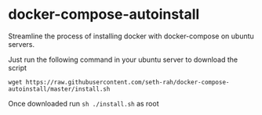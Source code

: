 # docker-compose-autoinstall
Streamline the process of installing docker with docker-compose on ubuntu servers.

Just run the following command in your ubuntu server to download the script

`wget https://raw.githubusercontent.com/seth-rah/docker-compose-autoinstall/master/install.sh` 

Once downloaded run `sh ./install.sh` as root